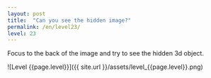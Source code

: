 ```yaml
---
layout: post
title:  "Can you see the hidden image?"
permalink: /en/level23/
level: 23
---
```

Focus to the back of the image and try to see the hidden 3d object.

![Level {{page.level}}]({{ site.url }}/assets/level_{{page.level}}.png)